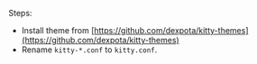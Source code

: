 Steps:
- Install theme from [https://github.com/dexpota/kitty-themes](https://github.com/dexpota/kitty-themes)
- Rename `kitty-*.conf` to `kitty.conf`.
